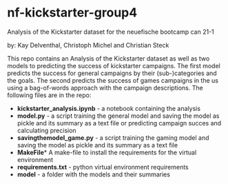 # nf-kickstarter-group4
Analysis of the Kickstarter dataset for the neuefische bootcamp can 21-1

by: Kay Delventhal, Christoph Michel and Christian Steck

This repo contains an Analysis of the Kickstarter dataset as well as two models to predicting the success of kickstarter campaigns. The first model predicts the success for general campaigns by their (sub-)categories and the goals. The second predicts the success of games campaigns in the us using a bag-of-words approach with the campaign descriptions. The following files are in the repo:

* **kickstarter_analysis.ipynb** - a notebook containing the analysis
* **model.py** - a script training the general model and saving the model as pickle and its summary as a text file or predicting campaign succes and calculating precision
* **savingthemodel_game.py** - a script training the gaming model and saving the model as pickle and its summary as a text file
* **MakeFile*** A make-file to install the requirements for the virtual environment
* **requirements.txt** - python virtual environment requirements
* **model** - a folder with the models and their summaries